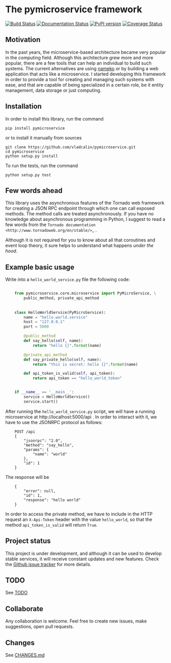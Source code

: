 The **pymicroservice** framework
================================

[![Build Status](https://travis-ci.org/vladcalin/pymicroservice.svg?branch=master)](https://travis-ci.org/vladcalin/pymicroservice)
[![Documentation Status](https://readthedocs.org/projects/pymicroservice/badge/?version=latest)](http://pymicroservice.readthedocs.io/en/latest/?badge=latest)
[![PyPI version](https://badge.fury.io/py/pymicroservice.svg)](https://badge.fury.io/py/pymicroservice)
[![Coverage Status](https://coveralls.io/repos/github/vladcalin/pymicroservice/badge.svg?branch=master)](https://coveralls.io/github/vladcalin/pymicroservice?branch=master)

Motivation
----------

In the past years, the microservice-based architecture became very popular in the computing field. 
Although this architecture grew more and more popular, there are a few tools that can help an
individual to build such systems. The current alternatives are using [nameko](https://github.com/nameko/nameko) 
or by building a web application that acts like a microservice. I started developing this framework in order
to provide a tool for creating and managing such systems with ease, and that are capable of being specialized in
a certain role, be it entity management, data storage or just computing.

Installation
------------

In order to install this library, run the command

    pip install pymicroservice

or to install it manually from sources


    git clone https://github.com/vladcalin/pymicroservice.git
    cd pymicroservice
    python setup.py install

To run the tests, run the command

    python setup.py test

Few words ahead
---------------

This library uses the asynchronous features of the Tornado web framework for creating a JSON RPC endpoint through which
one can call exposed methods. The method calls are treated asynchronously. If you have no knowledge about asynchronous
programming in Python, I suggest to read a few words from the
`Tornado documentation <http://www.tornadoweb.org/en/stable/>`_ .

Although it is not required for you to know about all that coroutines and event loop theory, it sure helps to understand
what happens *under the hood*.


Example basic usage
-------------------
Write into a ``hello_world_service.py`` file the following code:

```python

	from pymicroservice.core.microservice import PyMicroService, \
	    public_method, private_api_method
    
    
    class HelloWorldService(PyMicroService):
        name = "hello.world.service"
        host = "127.0.0.1"
        port = 5000

        @public_method
        def say_hello(self, name):
            return "hello {}".format(name)

        @private_api_method
        def say_private_hello(self, name):
            return "this is secret: hello {}".format(name)

        def api_token_is_valid(self, api_token):
            return api_token == "hello_world_token"


    if __name__ == '__main__':
        service = HelloWorldService()
        service.start()

```

After running the ``hello_world_service.py`` script, we will have a running microservice at
http://localhost:5000/api . In order to interact with it, we have to use
 the JSONRPC protocol as follows:
 
```
    POST /api
    {
        "jsonrpc": "2.0",
        "method": "say_hello",
        "params": {
            "name": "world"
        },
        "id": 1
    }
```

The response will be

```
    {
        "error": null,
        "id": 1,
        "response": "hello world"
    }
```

In order to access the private method, we have to include in the HTTP
request an ``X-Api-Token`` header with the value ``hello_world``, so that the
method ``api_token_is_valid`` will return ``True``.

Project status
--------------

This project is under development, and although it can be used to develop stable services, it will receive constant
updates and new features. Check the [Github issue tracker](https://github.com/vladcalin/pymicroservice/issues)
for more details.

TODO
----

See [TODO](TODO.md)

Collaborate
-----------

Any collaboration is welcome. Feel free to create new issues, make suggestions, open pull requests.

Changes
-------

See [CHANGES.md](CHANGES.md)

